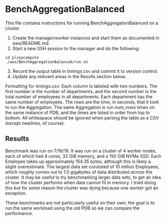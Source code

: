 # BenchAggregationBalanced
This file contains instructions for running BenchAggregationBalanced on a cluster.
1. Create the manager/worker instances and start them as documented in aws/README.md.
2. Start a new SSH session to the manager and do the following:
```
cd plinycompute
./aws/BenchAggregationBalanced/run.sh
```
3. Record the output table in timings.csv and commit it to version control.
4. Update any relevant areas in the Results section below.

Formatting for timings.csv:
Each column is labeled with two numbers. The first number is the number of departments, and the second number is the total number of employees in all departments. Each department has the same number of employees.
The rows are the time, in seconds, that it took to run the Aggregation. The same Aggregation is run num_rows times on the same instance of PDB, and the times are listed in order from top to bottom.
All whitespace should be ignored when parsing the table as a CSV (except newlines, of course).

## Results
Benchmark was run on 7/16/19. It was run on a cluster of 4 worker nodes, each of which had 4 cores, 32 GiB memory, and a 150 GiB NVMe SSD. Each Employee takes up approximately 154.35 bytes, although this is likely a slight overestimate. The largest data set consisted of 10 million Employees, which roughly comes out to 1.5 gigabytes of data distributed across the cluster. It may be useful to try benchmarking larger data sets, to get an idea of how the cluster performs when data cannot fit in memory. I tried doing this but for some reason the cluster was dying because one worker got an exception.

These benchmarks are not particularly useful on their own; the goal is to run the same workload using the old PDB so we can compare the performance. 
